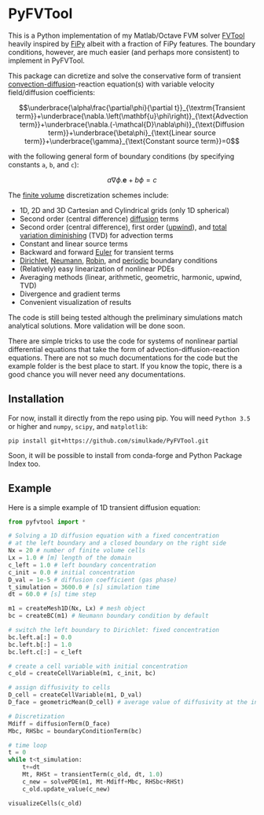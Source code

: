 # PyFVTool
This is a Python implementation of my Matlab/Octave FVM solver [FVTool](http://github.com/simulkade/FVTool) heavily inspired by [FiPy](http://www.ctcms.nist.gov/fipy/) albeit with a fraction of FiPy features. The boundary conditions, however, are much easier (and perhaps more consistent) to implement in PyFVTool.   

This package can dicretize and solve the conservative form of transient [convection-diffusion](https://en.wikipedia.org/wiki/Convection%E2%80%93diffusion_equation)-reaction equation(s) with variable velocity field/diffusion coefficients:  

```math
\underbrace{\alpha\frac{\partial\phi}{\partial t}}_{\textrm{Transient term}}+\underbrace{\nabla.\left(\mathbf{u}\phi\right)}_{\text{Advection term}}+\underbrace{\nabla.(-\mathcal{D}\nabla\phi)}_{\text{Diffusion term}}+\underbrace{\beta\phi}_{\text{Linear source term}}+\underbrace{\gamma}_{\text{Constant source term}}=0
```
with the following general form of boundary conditions (by specifying constants `a`, `b`, and `c`):

```math
a\nabla\phi.\mathbf{e}+b\phi=c
```

The [finite volume](https://en.wikipedia.org/wiki/Finite_volume_method) discretization schemes include:  
  * 1D, 2D and 3D Cartesian and Cylindrical grids (only 1D spherical)
  * Second order (central difference) [diffusion](https://en.wikipedia.org/wiki/Diffusion_equation) terms
  * Second order (central difference), first order ([upwind](https://en.wikipedia.org/wiki/Upwind_scheme)), and [total variation diminishing](https://en.wikipedia.org/wiki/Total_variation_diminishing) (TVD) for advection terms
  * Constant and linear source terms
  * Backward and forward [Euler](https://en.wikipedia.org/wiki/Euler_method) for transient terms
  * [Dirichlet](https://en.wikipedia.org/wiki/Dirichlet_boundary_condition), [Neumann](https://en.wikipedia.org/wiki/Neumann_boundary_condition), [Robin](https://en.wikipedia.org/wiki/Robin_boundary_condition), and [periodic](https://en.wikipedia.org/wiki/Periodic_boundary_conditions) boundary conditions
  * (Relatively) easy linearization of nonlinear PDEs
  * Averaging methods (linear, arithmetic, geometric, harmonic, upwind, TVD)
  * Divergence and gradient terms
  * Convenient visualization of results

The code is still being tested although the preliminary simulations match analytical solutions. More validation will be done soon.  

There are simple tricks to use the code for systems of nonlinear partial differential equations that take the form of advection-diffusion-reaction equations. There are not so much documentations for the code but the example folder is the best place to start. If you know the topic, there is a good chance you will never need any documentations.  

## Installation
For now, install it directly from the repo using pip. You will need `Python 3.5` or higher and `numpy`, `scipy`, and `matplotlib`:  

```
pip install git+https://github.com/simulkade/PyFVTool.git
```

Soon, it will be possible to install from conda-forge and Python Package Index too.

## Example
Here is a simple example of 1D transient diffusion equation:

```python
from pyfvtool import *

# Solving a 1D diffusion equation with a fixed concentration 
# at the left boundary and a closed boundary on the right side
Nx = 20 # number of finite volume cells
Lx = 1.0 # [m] length of the domain 
c_left = 1.0 # left boundary concentration
c_init = 0.0 # initial concentration
D_val = 1e-5 # diffusion coefficient (gas phase)
t_simulation = 3600.0 # [s] simulation time
dt = 60.0 # [s] time step

m1 = createMesh1D(Nx, Lx) # mesh object
bc = createBC(m1) # Neumann boundary condition by default

# switch the left boundary to Dirichlet: fixed concentration
bc.left.a[:] = 0.0
bc.left.b[:] = 1.0
bc.left.c[:] = c_left

# create a cell variable with initial concentration
c_old = createCellVariable(m1, c_init, bc)

# assign diffusivity to cells
D_cell = createCellVariable(m1, D_val)
D_face = geometricMean(D_cell) # average value of diffusivity at the interfaces between cells

# Discretization
Mdiff = diffusionTerm(D_face)
Mbc, RHSbc = boundaryConditionTerm(bc)

# time loop
t = 0
while t<t_simulation:
    t+=dt
    Mt, RHSt = transientTerm(c_old, dt, 1.0)
    c_new = solvePDE(m1, Mt-Mdiff+Mbc, RHSbc+RHSt)
    c_old.update_value(c_new)

visualizeCells(c_old)
```
